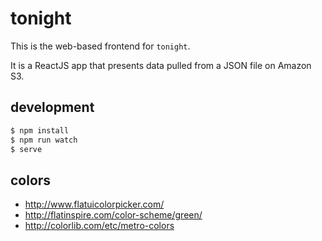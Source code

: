 # tonight

This is the web-based frontend for `tonight`.

It is a ReactJS app that presents data pulled from a JSON file on Amazon S3.

## development

```sh
$ npm install
$ npm run watch
$ serve
```

## colors

* http://www.flatuicolorpicker.com/
* http://flatinspire.com/color-scheme/green/
* http://colorlib.com/etc/metro-colors
